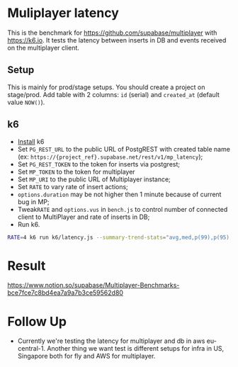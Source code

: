 # Muliplayer latency

This is the benchmark for <https://github.com/supabase/multiplayer> with <https://k6.io>. It tests the latency between inserts in DB and events received on the multiplayer client.

## Setup

This is mainly for prod/stage setups. You should create a project on stage/prod. Add table with 2 columns: `id` (serial) and `created_at` (default value `NOW()`).

## k6

- [Install](https://k6.io/docs/getting-started/installation) k6
- Set `PG_REST_URL` to the public URL of PostgREST with created table name (ex: `https://{project_ref}.supabase.net/rest/v1/mp_latency`);
- Set `PG_REST_TOKEN` to the token for inserts via postgrest;
- Set `MP_TOKEN` to the token for multiplayer
- Set `MP_URI` to the public URL of Multiplayer instance;
- Set `RATE` to vary rate of insert actions;
- `options.duration` may be not higher then 1 minute because of current bug in MP;
- Tweak`RATE` and `options.vus` in `bench.js` to control number of connected client to MultiPlayer and rate of inserts in DB;
- Run k6.

```sh
RATE=4 k6 run k6/latency.js --summary-trend-stats="avg,med,p(99),p(95),p(0.1),p(90),p(0.01),count" --vus=5
```

# Result

<https://www.notion.so/supabase/Multiplayer-Benchmarks-bce7fce7c8bd4ea7a9a7b3ce59562d80>

# Follow Up

- Currently we're testing the latency for multiplayer and db in aws eu-central-1. Another thing we want test is different setups for infra in US, Singapore both for fly and AWS for multiplayer.
